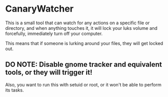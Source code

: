 # CanaryWatcher

This is a small tool that can watch for any actions on a specific file or directory,
and when anything touches it, it will lock your luks volume and forcefully, immediately
turn off your computer.

This means that if someone is lurking around your files, they will get locked out.

## DO NOTE: Disable gnome tracker and equivalent tools, or they will trigger it!

Also, you want to run this with setuid or root, or it won't be able to perform its tasks.

